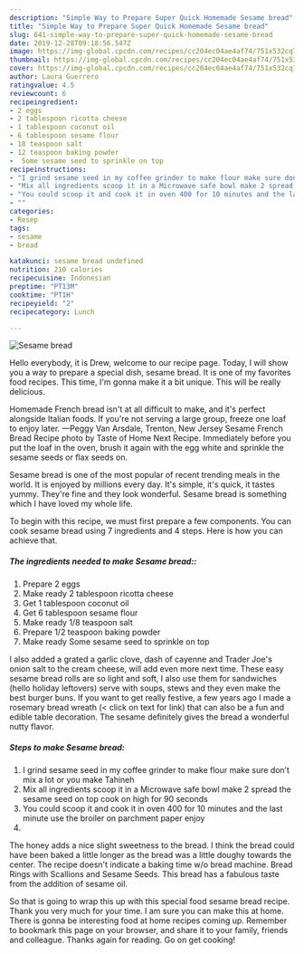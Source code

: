 ```yaml
---
description: "Simple Way to Prepare Super Quick Homemade Sesame bread"
title: "Simple Way to Prepare Super Quick Homemade Sesame bread"
slug: 641-simple-way-to-prepare-super-quick-homemade-sesame-bread
date: 2019-12-28T09:18:56.547Z
image: https://img-global.cpcdn.com/recipes/cc204ec04ae4af74/751x532cq70/sesame-bread-recipe-main-photo.jpg
thumbnail: https://img-global.cpcdn.com/recipes/cc204ec04ae4af74/751x532cq70/sesame-bread-recipe-main-photo.jpg
cover: https://img-global.cpcdn.com/recipes/cc204ec04ae4af74/751x532cq70/sesame-bread-recipe-main-photo.jpg
author: Laura Guerrero
ratingvalue: 4.5
reviewcount: 6
recipeingredient:
- 2 eggs
- 2 tablespoon ricotta cheese
- 1 tablespoon coconut oil
- 6 tablespoon sesame flour
- 18 teaspoon salt
- 12 teaspoon baking powder
-  Some sesame seed to sprinkle on top
recipeinstructions:
- "I grind sesame seed in my coffee grinder to make flour make sure don’t mix a lot or you make Tahineh"
- "Mix all ingredients scoop it in a Microwave safe bowl make 2 spread the sesame seed on top cook on high for 90 seconds"
- "You could scoop it and cook it in oven 400 for 10 minutes and the last minute use the broiler on parchment paper enjoy"
- ""
categories:
- Resep
tags:
- sesame
- bread

katakunci: sesame bread undefined
nutrition: 210 calories
recipecuisine: Indonesian
preptime: "PT13M"
cooktime: "PT1H"
recipeyield: "2"
recipecategory: Lunch

---
```



![Sesame bread](https://img-global.cpcdn.com/recipes/cc204ec04ae4af74/751x532cq70/sesame-bread-recipe-main-photo.jpg)

Hello everybody, it is Drew, welcome to our recipe page. Today, I will show you a way to prepare a special dish, sesame bread. It is one of my favorites food recipes. This time, I'm gonna make it a bit unique. This will be really delicious.

Homemade French bread isn&#39;t at all difficult to make, and it&#39;s perfect alongside Italian foods. If you&#39;re not serving a large group, freeze one loaf to enjoy later. —Peggy Van Arsdale, Trenton, New Jersey Sesame French Bread Recipe photo by Taste of Home Next Recipe. Immediately before you put the loaf in the oven, brush it again with the egg white and sprinkle the sesame seeds or flax seeds on.

Sesame bread is one of the most popular of recent trending meals in the world. It is enjoyed by millions every day. It's simple, it's quick, it tastes yummy. They're fine and they look wonderful. Sesame bread is something which I have loved my whole life.


To begin with this recipe, we must first prepare a few components. You can cook sesame bread using 7 ingredients and 4 steps. Here is how you can achieve that.

##### The ingredients needed to make Sesame bread::

1. Prepare 2 eggs
1. Make ready 2 tablespoon ricotta cheese
1. Get 1 tablespoon coconut oil
1. Get 6 tablespoon sesame flour
1. Make ready 1/8 teaspoon salt
1. Prepare 1/2 teaspoon baking powder
1. Make ready  Some sesame seed to sprinkle on top


I also added a grated a garlic clove, dash of cayenne and Trader Joe&#39;s onion salt to the cream cheese, will add even more next time. These easy sesame bread rolls are so light and soft, I also use them for sandwiches (hello holiday leftovers) serve with soups, stews and they even make the best burger buns. If you want to get really festive, a few years ago I made a rosemary bread wreath (&lt; click on text for link) that can also be a fun and edible table decoration. The sesame definitely gives the bread a wonderful nutty flavor. 

##### Steps to make Sesame bread:

1. I grind sesame seed in my coffee grinder to make flour make sure don’t mix a lot or you make Tahineh
1. Mix all ingredients scoop it in a Microwave safe bowl make 2 spread the sesame seed on top cook on high for 90 seconds
1. You could scoop it and cook it in oven 400 for 10 minutes and the last minute use the broiler on parchment paper enjoy
1. 


The honey adds a nice slight sweetness to the bread. I think the bread could have been baked a little longer as the bread was a little doughy towards the center. The recipe doesn&#39;t indicate a baking time w/o bread machine. Bread Rings with Scallions and Sesame Seeds. This bread has a fabulous taste from the addition of sesame oil. 

So that is going to wrap this up with this special food sesame bread recipe. Thank you very much for your time. I am sure you can make this at home. There is gonna be interesting food at home recipes coming up. Remember to bookmark this page on your browser, and share it to your family, friends and colleague. Thanks again for reading. Go on get cooking!
